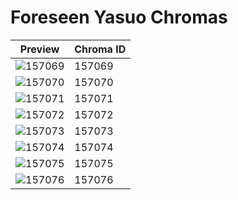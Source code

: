 # Foreseen Yasuo Chromas

| Preview | Chroma ID |
|---------|-----------|
| ![157069](https://raw.communitydragon.org/latest/plugins/rcp-be-lol-game-data/global/default/v1/champion-chroma-images/157/157069.png) | 157069 |
| ![157070](https://raw.communitydragon.org/latest/plugins/rcp-be-lol-game-data/global/default/v1/champion-chroma-images/157/157070.png) | 157070 |
| ![157071](https://raw.communitydragon.org/latest/plugins/rcp-be-lol-game-data/global/default/v1/champion-chroma-images/157/157071.png) | 157071 |
| ![157072](https://raw.communitydragon.org/latest/plugins/rcp-be-lol-game-data/global/default/v1/champion-chroma-images/157/157072.png) | 157072 |
| ![157073](https://raw.communitydragon.org/latest/plugins/rcp-be-lol-game-data/global/default/v1/champion-chroma-images/157/157073.png) | 157073 |
| ![157074](https://raw.communitydragon.org/latest/plugins/rcp-be-lol-game-data/global/default/v1/champion-chroma-images/157/157074.png) | 157074 |
| ![157075](https://raw.communitydragon.org/latest/plugins/rcp-be-lol-game-data/global/default/v1/champion-chroma-images/157/157075.png) | 157075 |
| ![157076](https://raw.communitydragon.org/latest/plugins/rcp-be-lol-game-data/global/default/v1/champion-chroma-images/157/157076.png) | 157076 |
